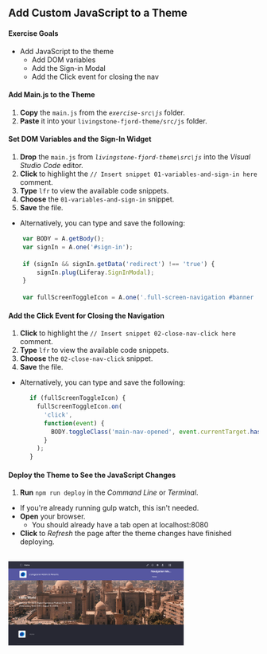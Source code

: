 ## Add Custom JavaScript to a Theme

<div class="ahead">

#### Exercise Goals

* Add JavaScript to the theme
    * Add DOM variables
    * Add the Sign-in Modal
    * Add the Click event for closing the nav

</div>

#### Add Main.js to the Theme
1. **Copy** the `main.js` from the _`exercise-src\js`_ folder. 
3. **Paste** it into your `livingstone-fjord-theme/src/js` folder.

#### Set DOM Variables and the Sign-In Widget
1. **Drop** the `main.js` from _`livingstone-fjord-theme\src\js`_ into the _Visual Studio Code_ editor. 
2. **Click** to highlight the `// Insert snippet 01-variables-and-sign-in here` comment.
3. **Type** `lfr` to view the available code snippets.
4. **Choose** the `01-variables-and-sign-in` snippet.
5. **Save** the file. 
  * Alternatively, you can type and save the following:

```JavaScript
    var BODY = A.getBody();
    var signIn = A.one('#sign-in');

    if (signIn && signIn.getData('redirect') !== 'true') {
        signIn.plug(Liferay.SignInModal);
    }

    var fullScreenToggleIcon = A.one('.full-screen-navigation #banner .navbar-toggler');
```

#### Add the Click Event for Closing the Navigation
1. **Click** to highlight the `// Insert snippet 02-close-nav-click here` comment.
2. **Type** `lfr` to view the available code snippets.
3. **Choose** the `02-close-nav-click` snippet.
4. **Save** the file. 
  * Alternatively, you can type and save the following:

```JavaScript
      if (fullScreenToggleIcon) {
        fullScreenToggleIcon.on(
          'click',
          function(event) {
            BODY.toggleClass('main-nav-opened', event.currentTarget.hasClass('collapsed'));
          }
        );
      }
```

#### Deploy the Theme to See the JavaScript Changes
1. **Run** `npm run deploy` in the _Command Line_ or _Terminal_. 
  * If you're already running gulp watch, this isn't needed.
* **Open** your browser.
  * You should already have a tab open at localhost:8080
* **Click** to _Refresh_ the page after the theme changes have finished deploying.

<br />

<img src="images/sign_in_js_example.png" style="max-width:70%;">

